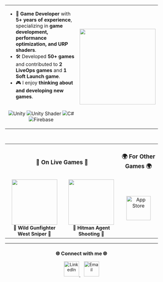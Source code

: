 <table align="center"> 
    <td align="left">
      <ul> 
        <li>🎯 <b>Game Developer</b> with <b>5+ years of experience</b>, specializing in <b>game development, performance optimization, and URP shaders</b>.</li> 
        <li>🛠️ Developed <b>50+ games</b> and contributed to <b>2 LiveOps games</b> and <b>1 Soft Launch game</b>.</li>
        <li>🎮 I enjoy <b>thinking about and developing new games</b>.</li>  
      </ul>
     <p align="center">
       <br>
      <img src="https://img.shields.io/badge/unity-%23000000.svg?style=for-the-badge&logo=unity&logoColor=white" alt="Unity">
      <img src="https://img.shields.io/badge/Shader-5C2D91?style=for-the-badge&logo=unity&logoColor=white" alt="Unity Shader">
      <img src="https://img.shields.io/badge/c%23-%23239120.svg?style=for-the-badge&logo=csharp&logoColor=white" alt="C#">
      <img src="https://img.shields.io/badge/firebase-%23039BE5.svg?style=for-the-badge&logo=firebase" alt="Firebase">
    </p> 
    </td>
    <td align="right">
      <img src="https://media2.giphy.com/media/v1.Y2lkPTc5MGI3NjExc2xuc3NraTZlaDVtcXRxYW9odDY2cXpoNzJmMm1odWt4N3FqeWs5bSZlcD12MV9pbnRlcm5hbF9naWZfYnlfaWQmY3Q9Zw/jBOOXxSJfG8kqMxT11/giphy.gif" width="250">
    </td>
  </tr> 
</table>  
<br>
<table align="center">
  <tr>
    <td colspan="2" align="center"><h3>📱 On Live Games 📱</h3></td>
    <td colspan="2" align="center"><h3>🌍 For Other Games 🌍</h3></td>
      
  </tr>
  <tr>
    <td align="center">
      <a href="https://play.google.com/store/apps/details?id=com.mg.wild.gunfighter.west.sniper&hl=en_ZA">
        <img src="https://play-lh.googleusercontent.com/m9qg0hcWotPVQtwhoWrVK977DGvlNcNgb4s0trSQmv3K401iYIQM8zcylCb36fGuF6U=w240-h480" width="150">
      </a>
      <br>
      <b>🎯 Wild Gunfighter West Sniper 🎯</b> 
    </td>
    <td align="center">
      <a href="https://play.google.com/store/apps/details?id=com.hitman.agent.shooting&hl=en_US">
        <img src="https://play-lh.googleusercontent.com/ARndlkXOoOFz3FxtE5Lwlz9dydTWkJy8g4FeiP5ogK9W6WQsT0yPDd_1GlcANwIChWQ=w240-h480" width="150">
      </a>
      <br>
      <b>🔫 Hitman Agent Shooting 🔫</b>
    </td>
    <td colspan="2" align="center">
      <a href="https://apps.apple.com/tr/developer/berkcan-karabulut/id1503022996?l=tr">
        <img src="https://skillicons.dev/icons?i=apple" alt="App Store" width="80px" />
      </a>
    </td>
  </tr>
  
</table>

<hr> 
<h3 align="center">🌐 Connect with me 🌐</h3>
<p align="center">
  <a href="https://www.linkedin.com/in/berkcan-karabulut-3ba121145/">
    <img src="https://upload.wikimedia.org/wikipedia/commons/c/ca/LinkedIn_logo_initials.png" alt="LinkedIn" width="50px" />
  </a>
  &nbsp;&nbsp;
  <a href="mailto:berkcank95@gmail.com">
    <img src="https://upload.wikimedia.org/wikipedia/commons/7/7e/Gmail_icon_%282020%29.svg" alt="Email" width="50px" />
  </a>
</p>
